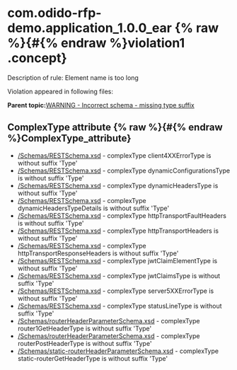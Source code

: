 # com.odido-rfp-demo.application\_1.0.0\_ear {% raw %}{#{% endraw %}violation1 .concept}

Description of rule: Element name is too long

Violation appeared in following files:

**Parent topic:**[WARNING - Incorrect schema - missing type suffix](../../../qa/rules/WARNING_-_Incorrect_schema_-_missing_type_suffix.md)

## ComplexType attribute {% raw %}{#{% endraw %}ComplexType_attribute}

-   [/Schemas/RESTSchema.xsd](../../../projects/com.odido-rfp-demo.application_1.0.0_ear/Schemas/RESTSchema.xsd.md) - complexType client4XXErrorType is without suffix 'Type'
-   [/Schemas/RESTSchema.xsd](../../../projects/com.odido-rfp-demo.application_1.0.0_ear/Schemas/RESTSchema.xsd.md) - complexType dynamicConfigurationsType is without suffix 'Type'
-   [/Schemas/RESTSchema.xsd](../../../projects/com.odido-rfp-demo.application_1.0.0_ear/Schemas/RESTSchema.xsd.md) - complexType dynamicHeadersType is without suffix 'Type'
-   [/Schemas/RESTSchema.xsd](../../../projects/com.odido-rfp-demo.application_1.0.0_ear/Schemas/RESTSchema.xsd.md) - complexType dynamicHeadersTypeDetails is without suffix 'Type'
-   [/Schemas/RESTSchema.xsd](../../../projects/com.odido-rfp-demo.application_1.0.0_ear/Schemas/RESTSchema.xsd.md) - complexType httpTransportFaultHeaders is without suffix 'Type'
-   [/Schemas/RESTSchema.xsd](../../../projects/com.odido-rfp-demo.application_1.0.0_ear/Schemas/RESTSchema.xsd.md) - complexType httpTransportHeaders is without suffix 'Type'
-   [/Schemas/RESTSchema.xsd](../../../projects/com.odido-rfp-demo.application_1.0.0_ear/Schemas/RESTSchema.xsd.md) - complexType httpTransportResponseHeaders is without suffix 'Type'
-   [/Schemas/RESTSchema.xsd](../../../projects/com.odido-rfp-demo.application_1.0.0_ear/Schemas/RESTSchema.xsd.md) - complexType jwtClaimElementType is without suffix 'Type'
-   [/Schemas/RESTSchema.xsd](../../../projects/com.odido-rfp-demo.application_1.0.0_ear/Schemas/RESTSchema.xsd.md) - complexType jwtClaimsType is without suffix 'Type'
-   [/Schemas/RESTSchema.xsd](../../../projects/com.odido-rfp-demo.application_1.0.0_ear/Schemas/RESTSchema.xsd.md) - complexType server5XXErrorType is without suffix 'Type'
-   [/Schemas/RESTSchema.xsd](../../../projects/com.odido-rfp-demo.application_1.0.0_ear/Schemas/RESTSchema.xsd.md) - complexType statusLineType is without suffix 'Type'
-   [/Schemas/routerHeaderParameterSchema.xsd](../../../projects/com.odido-rfp-demo.application_1.0.0_ear/Schemas/routerHeaderParameterSchema.xsd.md) - complexType router1GetHeaderType is without suffix 'Type'
-   [/Schemas/routerHeaderParameterSchema.xsd](../../../projects/com.odido-rfp-demo.application_1.0.0_ear/Schemas/routerHeaderParameterSchema.xsd.md) - complexType routerPostHeaderType is without suffix 'Type'
-   [/Schemas/static-routerHeaderParameterSchema.xsd](../../../projects/com.odido-rfp-demo.application_1.0.0_ear/Schemas/static-routerHeaderParameterSchema.xsd.md) - complexType static-routerGetHeaderType is without suffix 'Type'

